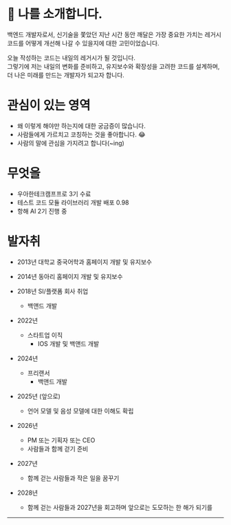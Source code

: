 # :large_blue_diamond: 나를 소개합니다. 
백엔드 개발자로서, 신기술을 쫓았던 지난 시간 동안 깨달은 가장 중요한 가치는 레거시 코드를 어떻게 개선해 나갈 수 있을지에 대한 고민이었습니다.

오늘 작성하는 코드는 내일의 레거시가 될 것입니다.    
그렇기에 저는 내일의 변화를 준비하고, 유지보수와 확장성을 고려한 코드를 설계하며, 더 나은 미래를 만드는 개발자가 되고자 합니다.

# 관심이 있는 영역 

- 왜 이렇게 해야만 하는지에 대한 궁금증이 많습니다.
- 사람들에게 가르치고 코칭하는 것을 좋아합니다. :joy:
- 사람의 말에 관심을 가지려고 합니다(~ing)

# 무엇을  
- 우아한테크캠프프로 3기 수료
- 테스트 코드 모듈 라이브러리 개발 배포 0.98
- 항해 AI 2기 진행 중


# 발자취

- 2013년 대학교 중국어학과 홈페이지 개발 및 유지보수
- 2014년 동아리 홈페이지 개발 및 유지보수
- 2018년 SI/플랫폼 회사 취업
  - 백앤드 개발
- 2022년
  - 스타트업 이직
    - IOS 개발 및 백앤드 개발
- 2024년
  - 프리랜서  
    - 백앤드 개발
- 2025년 (앞으로)
  - 언어 모델 및 음성 모델에 대한 이해도 확립
- 2026년
  - PM 또는 기획자 또는 CEO
  - 사람들과 함께 걷기 준비
- 2027년
  - 함께 걷는 사람들과 작은 일을 꿈꾸기 
    
- 2028년 
  - 함께 걷는 사람들과 2027년을 회고하며 앞으로는 도모하는 한 해가 되기를 
 
----- 



